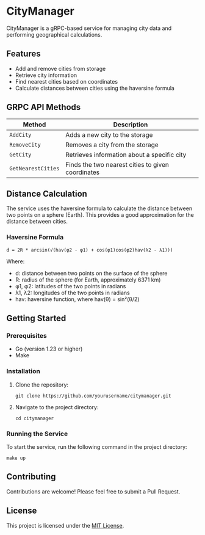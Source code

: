 # CityManager

CityManager is a gRPC-based service for managing city data and performing geographical calculations.

## Features

- Add and remove cities from storage
- Retrieve city information
- Find nearest cities based on coordinates
- Calculate distances between cities using the haversine formula

## GRPC API Methods

| Method | Description |
|--------|-------------|
| `AddCity` | Adds a new city to the storage |
| `RemoveCity` | Removes a city from the storage |
| `GetCity` | Retrieves information about a specific city |
| `GetNearestCities` | Finds the two nearest cities to given coordinates |

## Distance Calculation

The service uses the haversine formula to calculate the distance between two points on a sphere (Earth). This provides a good approximation for the distance between cities.

### Haversine Formula

```
d = 2R * arcsin(√(hav(φ2 - φ1) + cos(φ1)cos(φ2)hav(λ2 - λ1)))
```

Where:
- d: distance between two points on the surface of the sphere
- R: radius of the sphere (for Earth, approximately 6371 km)
- φ1, φ2: latitudes of the two points in radians
- λ1, λ2: longitudes of the two points in radians
- hav: haversine function, where hav(θ) = sin²(θ/2)

## Getting Started

### Prerequisites

- Go (version 1.23 or higher)
- Make

### Installation

1. Clone the repository:
   ```
   git clone https://github.com/yourusername/citymanager.git
   ```
2. Navigate to the project directory:
   ```
   cd citymanager
   ```

### Running the Service

To start the service, run the following command in the project directory:

```
make up
```

## Contributing

Contributions are welcome! Please feel free to submit a Pull Request.

## License

This project is licensed under the [MIT License](LICENSE).
